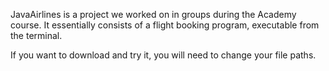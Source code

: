 JavaAirlines is a project we worked on in groups during the Academy course. It essentially consists of a flight booking program, executable from the terminal.

If you want to download and try it, you will need to change your file paths.
